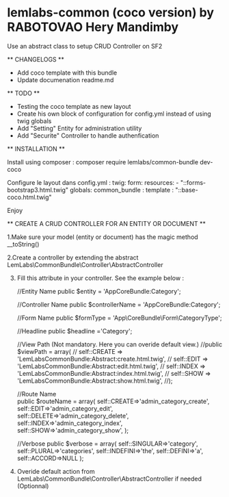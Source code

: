 lemlabs-common (coco version) by RABOTOVAO Hery Mandimby
======================

Use an abstract class to setup CRUD Controller on SF2


** CHANGELOGS **
- Add coco template with this bundle
- Update documenation readme.md


** TODO **
- Testing the coco template as new layout
- Create his own block of configuration for config.yml instead of using twig globals
- Add "Setting" Entity for administration utility
- Add "Securite" Controller to handle authenfication



** INSTALLATION **

Install using composer :
composer require lemlabs/common-bundle dev-coco

Configure le layout dans config.yml :
twig:
    form:
        resources:
            - "::forms-bootstrap3.html.twig"
    globals:
        common_bundle :
            template : "::base-coco.html.twig"
			
Enjoy



** CREATE A CRUD CONTROLLER FOR AN ENTITY OR DOCUMENT **

1.Make sure your model (entity or document) has the magic method __toString()

2.Create a controller by extending the abstract LemLabs\CommonBundle\Controller\AbstractController

3. Fill this attribute in your controller. See the example below :
	
	//Entity Name
	public $entity = 'AppCoreBundle:Category';
	
	//Controller Name
	public $controllerName = 'AppCoreBundle:Category';
	
	//Form Name
	public $formType = 'App\CoreBundle\Form\CategoryType';
	
	//Headline
	public $headline ='Category';
	
	//View Path (Not mandatory. Here you can overide default view.)
	//public $viewPath = array(
    //    self::CREATE => 'LemLabsCommonBundle:Abstract:create.html.twig',
    //    self::EDIT => 'LemLabsCommonBundle:Abstract:edit.html.twig',
    //    self::INDEX => 'LemLabsCommonBundle:Abstract:index.html.twig',
    //    self::SHOW => 'LemLabsCommonBundle:Abstract:show.html.twig',
    //);
	
	
	//Route Name	
	public $routeName = array(
			self::CREATE=>'admin_category_create',
			self::EDIT=>'admin_category_edit',
			self::DELETE=>'admin_category_delete',
			self::INDEX=>'admin_category_index',
			self::SHOW=>'admin_category_show',
			);
	
	//Verbose
	public $verbose = array(
			self::SINGULAR=>'category',
			self::PLURAL=>'categories',
			self::INDEFINI=>'the',
			self::DEFINI=>'a',
			self::ACCORD=>NULL
			);

4. Overide default action from LemLabs\CommonBundle\Controller\AbstractController if needed (Optionnal)